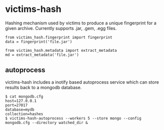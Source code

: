 victims-hash
============

Hashing mechanism used by victims to produce a unique fingerprint for a
given archive. Currently supports .jar, .gem, .egg files.

    from victims_hash.fingerprint import fingerprint
    data = fingerprint('file.jar')

    from victims_hash.metadata import extract_metadata
    md = extract_metadata('file.jar')

autoprocess
-----------
victims-hash includes a inotify based autoprocess service which can store results
back to a mongodb database.

    $ cat mongodb.cfg
    host=127.0.0.1
    port=27017
    database=mydb
    collection=hashes
    $ victims-hash-autoprocess --workers 5 --store mongo --config mongodb.cfg --directory watched_dir &

